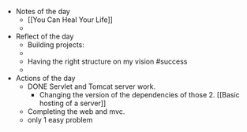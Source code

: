 - Notes of the day
	- [[You Can Heal Your Life]]
	-
- Reflect of the day
	- Building projects:
	-
	- Having the right structure on my vision #success
	-
- Actions of the day
	- DONE Servlet and Tomcat server work.
		- Changing the version of the dependencies of those 2. [[Basic hosting of a server]]
	- Completing the web and mvc.
	- only 1 easy problem